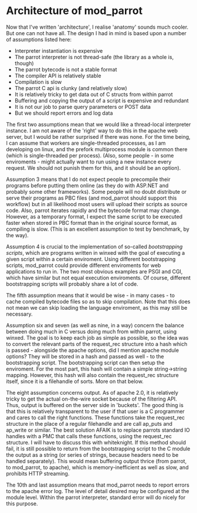 Architecture of mod_parrot
==========================

Now that I've written 'architecture', I realise 'anatomy' sounds much
cooler. But one can not have all. The design I had in mind is based upon a
number of assumptions listed here:

* Interpreter instantiation is expensive
* The parrot interpreter is not thread-safe (the library as a whole is, though)
* The parrot bytecode is not a stable format
* The compiler API is relatively stable
* Compilation is slow
* The parrot C api is clunky (and relatively slow)
* It is relatively tricky to get data out of C structs from within parrot
* Buffering and copying the output of a script is expensive and redundant
* It is not our job to parse query parameters or POST data 
* But we should report errors and log data

The first two assumptions mean that we would like a thread-local
interpreter instance. I am not aware of the 'right' way to do this in the
apache web server, but I would be rather surprised if there was none. For
the time being, I can assume that workers are single-threaded processes, as
I am developing on linux, and the prefork multiprocess module is common
there (which is single-threaded per process). (Also, some people - in some
enviroments - might actually want to run using a new instance every
request. We should not punish them for this, and it should be an option).

Assumption 3 means that I do not expect people to precompile their
programs before putting them online (as they do with ASP.NET and probably
some other frameworks). Some people will no doubt distribute or serve their
programs as PBC files (and mod_parrot should support this workflow) but in
all likelihood most users will upload their scripts as source code. Also,
parrot iterates rapidly and the bytecode format may change. However, as a
temporary format, I expect the same script to be executed faster when
stored in PBC format than in the original source format, as compiling is
slow. (This is an excellent assumption to test by benchmark, by the way).

Assumption 4 is crucial to the implementation of so-called *bootstrapping
scripts*, which are programs written in winxed with the goal of executing a
given script within a certain enviroment. Using different bootstrapping
scripts, mod_parrot could provide different enviroments for web
applications to run in. The two most obvious examples are PSGI and CGI,
which have similar but not equal execution enviroments. Of course,
different bootstrapping scripts will probably share a lot of code. 

The fifth assumption means that it would be wise - in many cases - to
cache compiled bytecode files so as to skip compilation. Note that this
does not mean we can skip loading the language enviroment, as this may
still be necessary.

Assumption six and seven (as well as nine, in a way) concern the balance
between doing much in C versus doing much from within parrot, using
winxed. The goal is to keep each job as simple as possible, so the idea was
to convert the relevant parts of the request_rec structure into a hash
which is passed - alongside the apache options, did I mention apache module
options? They will be stored in a hash and passed as well - to the
bootstrapping script. The bootstrapping script can then setup the
enviroment. For the most part, this hash will contain a simple
string->string mapping. However, this hash will also contain the
request_rec structure itself, since it is a filehandle of sorts. More on
that below.

The eight assumption concerns output. As of apache 2.0, it is relatively
tricky to get the actual on-the-wire socket because of the filtering
API. Thus, output is buffered on the server side in 'buckets'. The good
thing is that this is relatively transparent to the user if that user is a
C programmer and cares to call the right functions. These functions take
the request_rec structure in the place of a regular filehandle and are call
ap_puts and ap_write or similar. The best solution AFAIK is to replace
parrots standard IO handles with a PMC that calls these functions, using the
request_rec structure. I will have to discuss this with whiteknight. If
this method should fail, it is still possible to return from the
bootstrapping script to the C module the output as a string (or series of
strings, because headers need to be handled separately). This would mean
buffering output thrice (from parrot, to mod_parrot, to apache), which is
memory-inefficient as well as slow, and prohibits HTTP streaming.

The 10th and last assumption means that mod_parrot needs to report errors
to the apache error log. The level of detail desired may be configured at
the module level. Within the parrot interpreter, standard error will do
nicely for this purpose.


